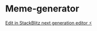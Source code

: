 # Meme-generator

[Edit in StackBlitz next generation editor ⚡️](https://stackblitz.com/~/github.com/07-designs/Meme-generator)